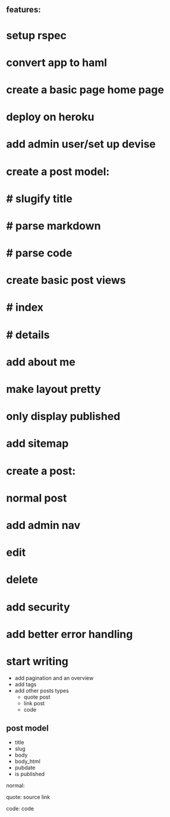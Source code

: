 ## features: 

# setup rspec 
# convert app to haml
# create a basic page home page
# deploy on heroku 
# add admin user/set up devise
# create a post model:
# # slugify title 
# # parse markdown 
# # parse code 
# create basic post views
# # index 
# # details 
# add about me
# make layout pretty 
# only display published 
# add sitemap
# create a post:
  # normal post
  # add admin nav
  # edit 
  # delete 
  # add security
  # add better error handling
# start writing
* add pagination and an overview 
* add tags 
* add other posts types
  * quote post
  * link post 
  * code 



## post model 

* title 
* slug
* body
* body_html
* pubdate
* is published 


normal: 

  
quote:
  source
  link

code: 
  code
